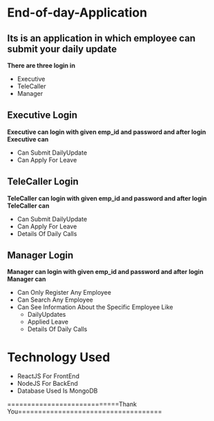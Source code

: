 # End-of-day-Application
## Its is an application in which employee can submit your daily update

**There are three login in**  
   * Executive  
   * TeleCaller  
   * Manager  

## Executive Login


**Executive can login with given emp_id and password and after login Executive can**  
  * Can Submit DailyUpdate  
  * Can Apply For Leave  
  
## TeleCaller Login


**TeleCaller can login with given emp_id and password and after login TeleCaller can**  
  * Can Submit DailyUpdate  
  * Can Apply For Leave
  * Details Of Daily Calls 
  

## Manager Login


**Manager can login with given emp_id and password and after login Manager can**  
  * Can Only Register Any Employee  
  * Can Search Any Employee
  * Can See Information About the Specific Employee Like 
    * DailyUpdates
    * Applied Leave
    * Details Of Daily Calls
 
# Technology Used  
 * ReactJS For FrontEnd  
 * NodeJS For  BackEnd 
 * Database Used Is MongoDB  
   
   
    
    
    
============================Thank You====================================
    
  


